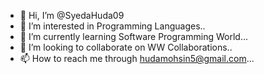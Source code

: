 - 👋 Hi, I’m @SyedaHuda09
- 👀 I’m interested in Programming Languages..
- 🌱 I’m currently learning Software Programming World...
- 💞️ I’m looking to collaborate on WW Collaborations..
- 📫 How to reach me  through hudamohsin5@gmail.com...

<!---
SyedaHuda09/SyedaHuda09 is a ✨ special ✨ repository because its `README.md` (this file) appears on your GitHub profile.
You can click the Preview link to take a look at your changes.
--->
